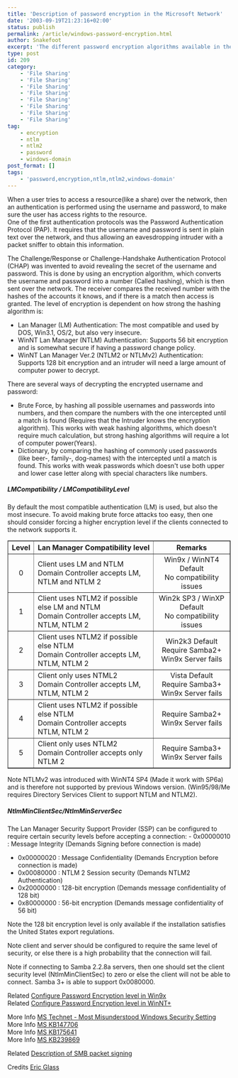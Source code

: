 ```yaml
---
title: 'Description of password encryption in the Microsoft Network'
date: '2003-09-19T21:23:16+02:00'
status: publish
permalink: /article/windows-password-encryption.html
author: Snakefoot
excerpt: 'The different password encryption algorithms available in the Microsoft Network.'
type: post
id: 209
category:
    - 'File Sharing'
    - 'File Sharing'
    - 'File Sharing'
    - 'File Sharing'
    - 'File Sharing'
    - 'File Sharing'
    - 'File Sharing'
    - 'File Sharing'
tag:
    - encryption
    - ntlm
    - ntlm2
    - password
    - windows-domain
post_format: []
tags:
    - 'password,encryption,ntlm,ntlm2,windows-domain'
---
```

When a user tries to access a resource(like a share) over the network, then an authentication is performed using the username and password, to make sure the user has access rights to the resource.  
 One of the first authentication protocols was the Password Authentication Protocol (PAP). It requires that the username and password is sent in plain text over the network, and thus allowing an eavesdropping intruder with a packet sniffer to obtain this information.  
  
 The Challenge/Response or Challenge-Handshake Authentication Protocol (CHAP) was invented to avoid revealing the secret of the username and password. This is done by using an encryption algorithm, which converts the username and password into a number (Called hashing), which is then sent over the network. The receiver compares the received number with the hashes of the accounts it knows, and if there is a match then access is granted. The level of encryption is dependent on how strong the hashing algorithm is:

- Lan Manager (LM) Authentication: The most compatible and used by DOS, Win3.1, OS/2, but also very insecure.
- WinNT Lan Manager (NTLM) Authentication: Supports 56 bit encryption and is somewhat secure if having a password change policy.
- WinNT Lan Manager Ver.2 (NTLM2 or NTLMv2) Authentication: Supports 128 bit encryption and an intruder will need a large amount of computer power to decrypt.
 
 There are several ways of decrypting the encrypted username and password:
- Brute Force, by hashing all possible usernames and passwords into numbers, and then compare the numbers with the one intercepted until a match is found (Requires that the Intruder knows the encryption algorithm). This works with weak hashing algorithms, which doesn't require much calculation, but strong hashing algorithms will require a lot of computer power(Years).
- Dictionary, by comparing the hashing of commonly used passwords (like beer-, family-, dog-names) with the intercepted until a match is found. This works with weak passwords which doesn't use both upper and lower case letter along with special characters like numbers.
 
##### LMCompatibility / LMCompatibilityLevel

 By default the most compatible authentication (LM) is used, but also the most insecure. To avoid making brute force attacks too easy, then one should consider forcing a higher encryption level if the clients connected to the network supports it. <table border="1" cellpadding="5"><tr><th>Level </th><th>Lan Manager Compatibility level</th><th>Remarks</th></tr><tr><td align="center">0 </td><td>Client uses LM and NTLM  
Domain Controller accepts LM, NTLM and NTLM 2 </td><td align="center">Win9x / WinNT4 Default  
No compatibility issues</td></tr><tr><td align="center">1 </td><td>Client uses NTLM2 if possible else LM and NTLM  
Domain Controller accepts LM, NTLM, NTLM 2 </td><td align="center">Win2k SP3 / WinXP Default  
No compatibility issues</td></tr><tr><td align="center">2 </td><td>Client uses NTLM2 if possible else NTLM  
Domain Controller accepts LM, NTLM, NTLM 2 </td><td align="center">Win2k3 Default  
Require Samba2+  
Win9x Server fails</td></tr><tr><td align="center">3 </td><td>Client only uses NTML2  
Domain Controller accepts LM, NTLM, NTLM 2 </td><td align="center">Vista Default  
Require Samba3+  
Win9x Server fails</td></tr><tr><td align="center">4 </td><td>Client uses NTLM2 if possible else NTLM  
Domain Controller accepts NTLM, NTLM 2 </td><td align="center">Require Samba2+  
Win9x Server fails</td></tr><tr><td align="center">5 </td><td>Client only uses NTLM2  
Domain Controller accepts only NTLM 2 </td><td align="center">Require Samba3+  
Win9x Server fails</td></tr></table>

  
 Note NTLMv2 was introduced with WinNT4 SP4 (Made it work with SP6a) and is therefore not supported by previous Windows version. (Win95/98/Me requires Directory Services Client to support NTLM and NTLM2).
 
<a name="NtlmMinSec"></a>
##### NtlmMinClientSec/NtlmMinServerSec

 The Lan Manager Security Support Provider (SSP) can be configured to require certain security levels before accepting a connection: - 0x00000010 : Message Integrity (Demands Signing before connection is made)
- 0x00000020 : Message Confidentiality (Demands Encryption before connection is made)
- 0x00080000 : NTLM 2 Session security (Demands NTLM2 Authentication)
- 0x20000000 : 128-bit encryption (Demands message confidentiality of 128 bit)
- 0x80000000 : 56-bit encryption (Demands message confidentiality of 56 bit)
 
 Note the 128 bit encryption level is only available if the installation satisfies the United States export regulations.  
  
 Note client and server should be configured to require the same level of security, or else there is a high probability that the connection will fail.  
  
 Note if connecting to Samba 2.2.8a servers, then one should set the client security level (NtlmMinClientSec) to zero or else the client will not be able to connect. Samba 3+ is able to support 0x0080000.  
  
 Related [Configure Password Encryption level in Win9x](/article/win9x-password-encryption.html)  
 Related [Configure Password Encryption level in WinNT+](/article/winnt-password-encryption.html)  
  
 More Info [MS Technet - Most Misunderstood Windows Security Setting](http://technet.microsoft.com/en-us/magazine/cc160954.aspx "Security Watch - The Most Misunderstood Windows Security Setting of All Time (August 2006)")  
 More Info [MS KB147706](http://support.microsoft.com/kb/147706 "How to Disable LM Authentication on Windows NT [Q147706]")  
 More Info [MS KB175641](http://support.microsoft.com/kb/175641 "LMCompatibilityLevel and Its Effects [Q175641]")  
 More Info [MS KB239869](http://support.microsoft.com/kb/239869 "How to Enable NTLM 2 Authentication [Q239869]")  
  
 Related [Description of SMB packet signing](/article/windows-smb-signing.html)  
  
 Credits [Eric Glass](http://davenport.sourceforge.net/ntlm.html "The NTLM Authentication Protocol")